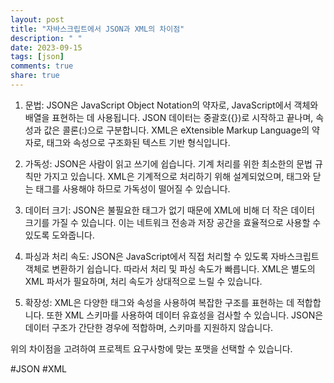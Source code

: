 ```yaml
---
layout: post
title: "자바스크립트에서 JSON과 XML의 차이점"
description: " "
date: 2023-09-15
tags: [json]
comments: true
share: true
---
```


1. 문법: JSON은 JavaScript Object Notation의 약자로, JavaScript에서 객체와 배열을 표현하는 데 사용됩니다. JSON 데이터는 중괄호({})로 시작하고 끝나며, 속성과 값은 콜론(:)으로 구분합니다. XML은 eXtensible Markup Language의 약자로, 태그와 속성으로 구조화된 텍스트 기반 형식입니다.

2. 가독성: JSON은 사람이 읽고 쓰기에 쉽습니다. 기계 처리를 위한 최소한의 문법 규칙만 가지고 있습니다. XML은 기계적으로 처리하기 위해 설계되었으며, 태그와 닫는 태그를 사용해야 하므로 가독성이 떨어질 수 있습니다.

3. 데이터 크기: JSON은 불필요한 태그가 없기 때문에 XML에 비해 더 작은 데이터 크기를 가질 수 있습니다. 이는 네트워크 전송과 저장 공간을 효율적으로 사용할 수 있도록 도와줍니다.

4. 파싱과 처리 속도: JSON은 JavaScript에서 직접 처리할 수 있도록 자바스크립트 객체로 변환하기 쉽습니다. 따라서 처리 및 파싱 속도가 빠릅니다. XML은 별도의 XML 파서가 필요하며, 처리 속도가 상대적으로 느릴 수 있습니다.

5. 확장성: XML은 다양한 태그와 속성을 사용하여 복잡한 구조를 표현하는 데 적합합니다. 또한 XML 스키마를 사용하여 데이터 유효성을 검사할 수 있습니다. JSON은 데이터 구조가 간단한 경우에 적합하며, 스키마를 지원하지 않습니다.

위의 차이점을 고려하여 프로젝트 요구사항에 맞는 포맷을 선택할 수 있습니다.

#JSON #XML